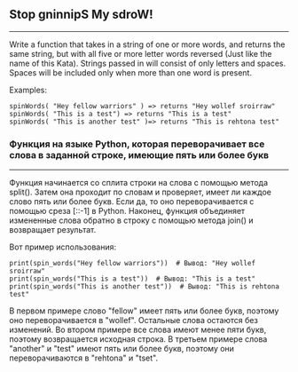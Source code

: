 ## Stop gninnipS My sdroW!

---

Write a function that takes in a string of one or more words, and returns the same string, but with all five or more letter words reversed (Just like the name of this Kata). Strings passed in will consist of only letters and spaces. Spaces will be included only when more than one word is present.

Examples:

```
spinWords( "Hey fellow warriors" ) => returns "Hey wollef sroirraw"
spinWords( "This is a test") => returns "This is a test"
spinWords( "This is another test" )=> returns "This is rehtona test"
```

### Функция на языке Python, которая переворачивает все слова в заданной строке, имеющие пять или более букв

---

Функция начинается со сплита строки на слова с помощью метода split(). Затем она проходит по словам и проверяет, имеет ли каждое слово пять или более букв. Если да, то оно переворачивается с помощью среза [::-1] в Python. Наконец, функция объединяет измененные слова обратно в строку с помощью метода join() и возвращает результат.

Вот пример использования:

```
print(spin_words("Hey fellow warriors"))  # Вывод: "Hey wollef sroirraw"
print(spin_words("This is a test"))  # Вывод: "This is a test"
print(spin_words("This is another test"))  # Вывод: "This is rehtona test"
```

В первом примере слово "fellow" имеет пять или более букв, поэтому оно переворачивается в "wollef". Остальные слова остаются без изменений. Во втором примере все слова имеют менее пяти букв, поэтому возвращается исходная строка. В третьем примере слова "another" и "test" имеют пять или более букв, поэтому они переворачиваются в "rehtona" и "tset".
